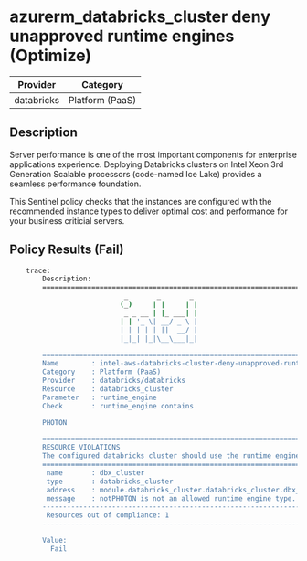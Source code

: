 # azurerm_databricks_cluster deny unapproved runtime engines (Optimize)

| Provider            | Category                 |
|---------------------|--------------------------|
| databricks          | Platform (PaaS)          |

## Description

Server performance is one of the most important components for enterprise applications experience. Deploying Databricks clusters on Intel Xeon 3rd Generation Scalable processors (code-named Ice Lake) provides a seamless performance foundation.

This Sentinel policy checks that the instances are configured with the recommended instance types to deliver optimal cost and performance for your business criticial servers.

## Policy Results (Fail)

```bash
    trace:
        Description:
        ========================================================================
                            _       _       _
                           (_)     | |     | |
                            _ _ __ | |_ ___| |
                           | | '_ \| __/ _ \ |
                           | | | | | ||  __/ |
                           |_|_| |_|\__\___|_|

        ========================================================================
        Name        : intel-aws-databricks-cluster-deny-unapproved-runtime-engines.sentinel
        Category    : Platform (PaaS)
        Provider    : databricks/databricks
        Resource    : databricks_cluster
        Parameter   : runtime_engine
        Check       : runtime_engine contains

        PHOTON

        ========================================================================
        RESOURCE VIOLATIONS
        The configured databricks cluster should use the runtime engine PHOTON
        ========================================================================
         name       : dbx_cluster
         type       : databricks_cluster
         address    : module.databricks_cluster.databricks_cluster.dbx_cluster
         message    : notPHOTON is not an allowed runtime engine type.
        ------------------------------------------------------------------------
         Resources out of compliance: 1
        ------------------------------------------------------------------------

        Value:
          Fail
```
